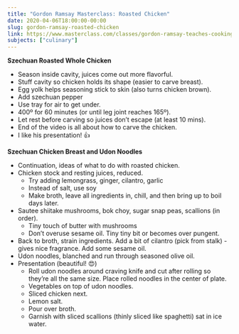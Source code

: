 ```yaml
---
title: "Gordon Ramsay Masterclass: Roasted Chicken"
date: 2020-04-06T18:00:00-00:00
slug: gordon-ramsay-roasted-chicken
link: https://www.masterclass.com/classes/gordon-ramsay-teaches-cooking-restaurant-recipes-at-home
subjects: ["culinary"]
---
```


**Szechuan Roasted Whole Chicken**

* Season inside cavity, juices come out more flavorful.
* Stuff cavity so chicken holds its shape (easier to carve breast).
* Egg yolk helps seasoning stick to skin (also turns chicken brown).
* Add szechuan pepper
* Use tray for air to get under.
* 400º for 60 minutes (or until leg joint reaches 165º).
* Let rest before carving so juices don’t escape (at least 10 mins).
* End of the video is all about how to carve the chicken.
* I like his presentation! 👍

**Szechuan Chicken Breast and Udon Noodles**

* Continuation, ideas of what to do with roasted chicken.
* Chicken stock and resting juices, reduced.
    * Try adding lemongrass, ginger, cilantro, garlic
    * Instead of salt, use soy
    * Make broth, leave all ingredients in, chill, and then bring up to boil days later.
* Sautee shiitake mushrooms, bok choy, sugar snap peas, scallions (in order).
    * Tiny touch of butter with mushrooms
    * Don’t overuse sesame oil. Tiny tiny bit or becomes over pungent.
* Back to broth, strain ingredients. Add a bit of cilantro (pick from stalk) - gives nice fragrance. Add some sesame oil.
* Udon noodles, blanched and run through seasoned olive oil.
* Presentation (beautiful! 😍)
    * Roll udon noodles around craving knife and cut after rolling so they’re all the same size. Place rolled noodles in the center of plate.
    * Vegetables on top of udon noodles.
    * Sliced chicken next.
    * Lemon salt.
    * Pour over broth.
    * Garnish with sliced scallions (thinly sliced like spaghetti) sat in ice water.